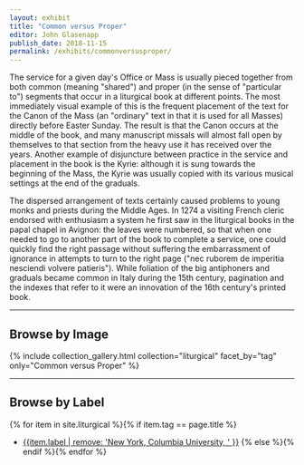 ```yaml
---
layout: exhibit
title: "Common versus Proper"
editor: John Glasenapp
publish_date: 2018-11-15
permalink: /exhibits/commonversusproper/
---
```


The service for a given day's Office or Mass is usually pieced together from both common (meaning "shared") and proper (in the sense of "particular to") segments that occur in a liturgical book at different points. The most immediately visual example of this is the frequent placement of the text for the Canon of the Mass (an "ordinary" text in that it is used for all Masses) directly before Easter Sunday. The result is that the Canon occurs at the middle of the book, and many manuscript missals will almost fall open by themselves to that section from the heavy use it has received over the years. Another example of disjuncture between practice in the service and placement in the book is the Kyrie: although it is sung towards the beginning of the Mass, the Kyrie was usually copied with its various musical settings at the end of the graduals.

The dispersed arrangement of texts certainly caused problems to young monks and priests during the Middle Ages. In 1274 a visiting French cleric endorsed with enthusiasm a system he first saw in the liturgical books in the papal chapel in Avignon: the leaves were numbered, so that when one needed to go to another part of the book to complete a service, one could quickly find the right passage without suffering the embarrassment of ignorance in attempts to turn to the right page ("nec ruborem de imperitia nesciendi volvere patieris"). While foliation of the big antiphoners and graduals became common in Italy during the 15th century, pagination and the indexes that refer to it were an innovation of the 16th century's printed book.

---

## Browse by Image

{% include collection_gallery.html collection="liturgical" facet_by="tag" only="Common versus Proper" %}

---

## Browse by Label

{% for item in site.liturgical %}{% if item.tag == page.title %}
- [{{item.label | remove: 'New York, Columbia University, ' }}]({{site.baseurl}}{{item.permalink}})
{% else %}{% endif %}{% endfor %}

<!-- ---

Plimpton MS 040C, f. 3r: A choir book copied in Genoa during the 13th century foliated "xxiiii" in the center upper margin.

Med/Ren Frag. 005, f. 1r: A missal from 15th-century Italy foliated "lxxx" in the upper right margin. 

Smith Western MS 15, ff. 30v-31r: A breviary from 15th-century Italy, where the rubric for the feast of the Holy Innocents (28 December) on f. 30v in the second column begins, "In sanctorum innocentium Invitatorium, ymni, antiphone nocturnales, psalmi, versiculi dicuntur de communi plurimorum martirum..." while the readings, proper to the feast, are given in full.

UTS MS 003, f. 219r: A missal from 15th-century Germany, where the service for Magnus, "apostle of the Allgäu" (Bavaria, 6 September), is contained partially here in the sanctorale with a note in the rubric on finding the rest of the service, "Secretum et complenda de comune de confessore non pontifice..." in the common of a confessor, not a bishop.
 -->